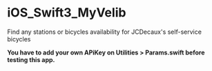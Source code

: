 # iOS_Swift3_MyVelib
Find any stations or bicycles availability for JCDecaux's self-service bicycles

**You have to add your own APiKey on Utilities > Params.swift before testing this app.**

